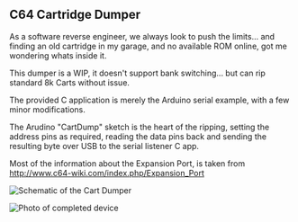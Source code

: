 C64 Cartridge Dumper
-------------------

As a software reverse engineer, we always look to push the limits... and finding an old cartridge in my garage, 
and no available ROM online, got me wondering whats inside it.

This dumper is a WIP, it doesn't support bank switching... but can rip standard 8k Carts without issue.

The provided C application is merely the Arduino serial example, with a few minor modifications.

The Arudino "CartDump" sketch is the heart of the ripping, setting the address pins as required, reading the data pins back and sending the resulting byte over USB to the serial listener C app.

Most of the information about the Expansion Port, is taken from http://www.c64-wiki.com/index.php/Expansion_Port

![Schematic of the Cart Dumper](https://raw.githubusercontent.com/segrax/Arduino-C64-Cartridge-Dumper/master/Schematic.png)

![Photo of completed device](https://raw.githubusercontent.com/segrax/Arduino-C64-Cartridge-Dumper/master/Photos/Final.jpg)
